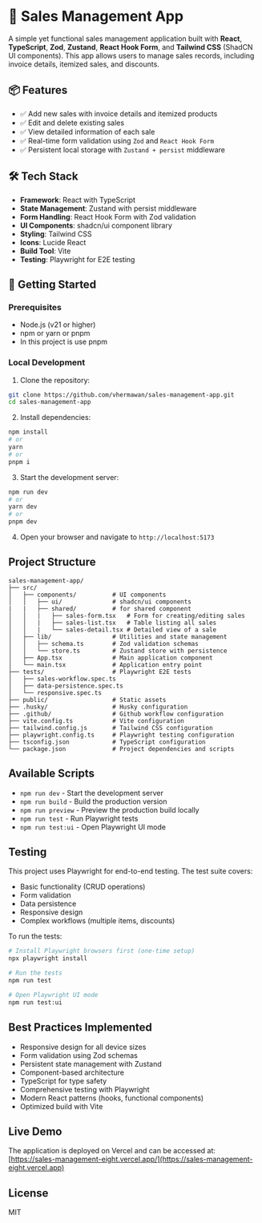 # 🧾 Sales Management App

A simple yet functional sales management application built with **React**, **TypeScript**, **Zod**, **Zustand**, **React Hook Form**, and **Tailwind CSS** (ShadCN UI components). This app allows users to manage sales records, including invoice details, itemized sales, and discounts.

## 📦 Features

- ✅ Add new sales with invoice details and itemized products
- ✅ Edit and delete existing sales
- ✅ View detailed information of each sale
- ✅ Real-time form validation using `Zod` and `React Hook Form`
- ✅ Persistent local storage with `Zustand + persist` middleware


## 🛠️ Tech Stack

- **Framework**: React with TypeScript
- **State Management**: Zustand with persist middleware
- **Form Handling**: React Hook Form with Zod validation
- **UI Components**: shadcn/ui component library
- **Styling**: Tailwind CSS
- **Icons**: Lucide React
- **Build Tool**: Vite
- **Testing**: Playwright for E2E testing


## 🚀 Getting Started

### Prerequisites

- Node.js (v21 or higher)
- npm or yarn or pnpm
- In this project is use pnpm

### Local Development

1. Clone the repository:

```bash
git clone https://github.com/vhermawan/sales-management-app.git
cd sales-management-app
```

2. Install dependencies:

```bash
npm install
# or
yarn
# or
pnpm i
```

3. Start the development server:

```bash
npm run dev
# or
yarn dev
# or 
pnpm dev
```

4. Open your browser and navigate to `http://localhost:5173`

## Project Structure

```
sales-management-app/
├── src/
│   ├── components/          # UI components
│   │   ├── ui/              # shadcn/ui components
|   |   ├── shared/          # for shared component
│   │   |   ├── sales-form.tsx   # Form for creating/editing sales
│   │   |   ├── sales-list.tsx   # Table listing all sales
│   │   |   └── sales-detail.tsx # Detailed view of a sale
│   ├── lib/                 # Utilities and state management
│   │   ├── schema.ts        # Zod validation schemas
│   │   └── store.ts         # Zustand store with persistence
│   ├── App.tsx              # Main application component
│   └── main.tsx             # Application entry point
├── tests/                   # Playwright E2E tests
│   ├── sales-workflow.spec.ts
│   ├── data-persistence.spec.ts
│   └── responsive.spec.ts
├── public/                  # Static assets
├── .husky/                  # Husky configuration
├── .github/                 # Github workflow configuration
├── vite.config.ts           # Vite configuration
├── tailwind.config.js       # Tailwind CSS configuration
├── playwright.config.ts     # Playwright testing configuration
├── tsconfig.json            # TypeScript configuration
└── package.json             # Project dependencies and scripts
```

## Available Scripts

- `npm run dev` - Start the development server
- `npm run build` - Build the production version
- `npm run preview` - Preview the production build locally
- `npm run test` - Run Playwright tests
- `npm run test:ui` - Open Playwright UI mode

## Testing

This project uses Playwright for end-to-end testing. The test suite covers:

- Basic functionality (CRUD operations)
- Form validation
- Data persistence
- Responsive design
- Complex workflows (multiple items, discounts)

To run the tests:

```bash
# Install Playwright browsers first (one-time setup)
npx playwright install

# Run the tests
npm run test

# Open Playwright UI mode
npm run test:ui
```

## Best Practices Implemented

- Responsive design for all device sizes
- Form validation using Zod schemas
- Persistent state management with Zustand
- Component-based architecture
- TypeScript for type safety
- Comprehensive testing with Playwright
- Modern React patterns (hooks, functional components)
- Optimized build with Vite

## Live Demo

The application is deployed on Vercel and can be accessed at: [https://sales-management-eight.vercel.app/](https://sales-management-eight.vercel.app)

## License

MIT
